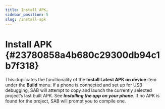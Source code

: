 ```yaml
---
title: Install APK…
sidebar_position: 5
slug: /install-apk
---
```




# Install APK {#23780858a4b680c29300db94c1b7f318}


This duplicates the functionality of the **Install Latest APK on device** item under the **Build** menu. If a phone is connected and set up for USB debugging, SAB will attempt to copy and launch the currently selected project’s last built APK. See _**Installing the app on your phone**_. If no APK is found for the project, SAB will prompt you to compile one.

